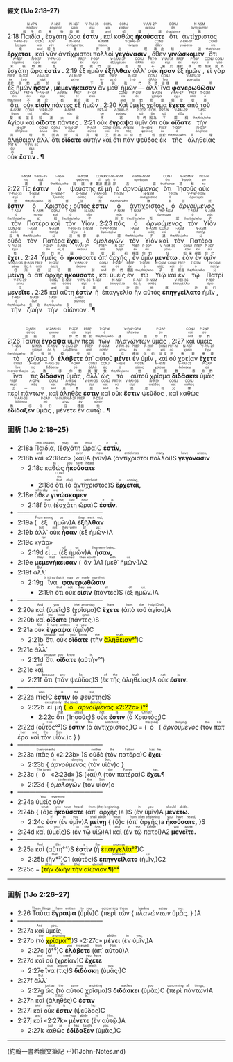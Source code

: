 #### 經文 (1Jo 2:18–27)
<rt>2:18</rt> <RUBY><ruby><ruby>Παιδία , <rt>孩子們</rt></ruby><rt>παιδίον</rt></ruby><rt>N-VPN</rt></RUBY> <RUBY><ruby><ruby>ἐσχάτη<rt>末後</rt></ruby><rt>ἔσχατος</rt></ruby><rt>A-NSF</rt></RUBY> <RUBY><ruby><ruby>ὥρα<rt>時期</rt></ruby><rt>ὥρα</rt></ruby><rt>N-NSF</rt></RUBY> <RUBY><ruby><ruby><strong>ἐστίν , </strong><rt>是</rt></ruby><rt>εἰμί</rt></ruby><rt>V-PAI-3S</rt></RUBY> <RUBY><ruby><ruby>καὶ<rt>and</rt></ruby><rt>καί</rt></ruby><rt>CONJ</rt></RUBY> <RUBY><ruby><ruby>καθὼς<rt>如</rt></ruby><rt>καθώς</rt></ruby><rt>CONJ</rt></RUBY> <RUBY><ruby><ruby><strong>ἠκούσατε</strong><rt>聽說</rt></ruby><rt>ἀκούω</rt></ruby><rt>V-AAI-2P</rt></RUBY> <RUBY><ruby><ruby>ὅτι<rt>that/since</rt></ruby><rt>ὅτι</rt></ruby><rt>CONJ</rt></RUBY> <RUBY><ruby><ruby>ἀντίχριστος<rt>敵</rt></ruby><rt>ἀντίχριστος</rt></ruby><rt>N-NSM</rt></RUBY> <RUBY><ruby><ruby><strong>ἔρχεται , </strong><rt>來</rt></ruby><rt>ἔρχομαι</rt></ruby><rt>V-PNI-3S</rt></RUBY> <RUBY><ruby><ruby>καὶ<rt>and</rt></ruby><rt>καί</rt></ruby><rt>CONJ</rt></RUBY> <RUBY><ruby><ruby>νῦν<rt>現在</rt></ruby><rt>νῦν</rt></ruby><rt>ADV</rt></RUBY> <RUBY><ruby><ruby>ἀντίχριστοι<rt>敵</rt></ruby><rt>ἀντίχριστος</rt></ruby><rt>N-NPM</rt></RUBY> <RUBY><ruby><ruby>πολλοὶ<rt>許多</rt></ruby><rt>πολύς</rt></ruby><rt>A-NPM</rt></RUBY> <RUBY><ruby><ruby><strong>γεγόνασιν , </strong><rt>出現</rt></ruby><rt>γίνομαι</rt></ruby><rt>V-2RAI-3P</rt></RUBY> <RUBY><ruby><ruby>ὅθεν<rt>故此</rt></ruby><rt>ὅθεν</rt></ruby><rt>CONJ</rt></RUBY> <RUBY><ruby><ruby><strong>γινώσκομεν</strong><rt>知道</rt></ruby><rt>γινώσκω</rt></ruby><rt>V-PAI-1P</rt></RUBY> <RUBY><ruby><ruby>ὅτι<rt>that/since</rt></ruby><rt>ὅτι</rt></ruby><rt>CONJ</rt></RUBY> <RUBY><ruby><ruby>ἐσχάτη<rt>末後</rt></ruby><rt>ἔσχατος</rt></ruby><rt>A-NSF</rt></RUBY> <RUBY><ruby><ruby>ὥρα<rt>時期</rt></ruby><rt>ὥρα</rt></ruby><rt>N-NSF</rt></RUBY> <RUBY><ruby><ruby><strong>ἐστίν . </strong><rt>是</rt></ruby><rt>εἰμί</rt></ruby><rt>V-PAI-3S</rt></RUBY> <rt>2:19</rt> <RUBY><ruby><ruby>ἐξ<rt>從</rt></ruby><rt>ἐκ</rt></ruby><rt>PREP</rt></RUBY> <RUBY><ruby><ruby>ἡμῶν<rt>我們</rt></ruby><rt>ἐγώ</rt></ruby><rt>P-1GP</rt></RUBY> <RUBY><ruby><ruby><strong>ἐξῆλθαν</strong><rt>出去</rt></ruby><rt>ἐξέρχομαι</rt></ruby><rt>V-2AAI-3P</rt></RUBY> <RUBY><ruby><ruby>ἀλλ᾽<rt>但</rt></ruby><rt>ἀλλά</rt></ruby><rt>CONJ</rt></RUBY> <RUBY><ruby><ruby>οὐκ<rt>不</rt></ruby><rt>οὐ</rt></ruby><rt>PRT-N</rt></RUBY> <RUBY><ruby><ruby><strong>ἦσαν</strong><rt>屬於</rt></ruby><rt>εἰμί</rt></ruby><rt>V-IAI-3P</rt></RUBY> <RUBY><ruby><ruby>ἐξ<rt>屬於</rt></ruby><rt>ἐκ</rt></ruby><rt>PREP</rt></RUBY> <RUBY><ruby><ruby>ἡμῶν , <rt>我們</rt></ruby><rt>ἐγώ</rt></ruby><rt>P-1GP</rt></RUBY> <RUBY><ruby><ruby>εἰ<rt>如果</rt></ruby><rt>εἰ</rt></ruby><rt>CONJ</rt></RUBY> <RUBY><ruby><ruby>γὰρ<rt>因為</rt></ruby><rt>γάρ</rt></ruby><rt>CONJ</rt></RUBY> <RUBY><ruby><ruby>ἐξ<rt>屬於</rt></ruby><rt>ἐκ</rt></ruby><rt>PREP</rt></RUBY> <RUBY><ruby><ruby>ἡμῶν<rt>我們</rt></ruby><rt>ἐγώ</rt></ruby><rt>P-1GP</rt></RUBY> <RUBY><ruby><ruby><strong>ἦσαν , </strong><rt>屬於</rt></ruby><rt>εἰμί</rt></ruby><rt>V-IAI-3P</rt></RUBY> <RUBY><ruby><ruby><strong>μεμενήκεισαν</strong><rt>留下</rt></ruby><rt>μένω</rt></ruby><rt>V-LAI-3P</rt></RUBY> <RUBY><ruby><ruby>ἂν<rt>會</rt></ruby><rt>ἄν</rt></ruby><rt>PRT</rt></RUBY> <RUBY><ruby><ruby>μεθ᾽<rt>與</rt></ruby><rt>μετά</rt></ruby><rt>PREP</rt></RUBY> <RUBY><ruby><ruby>ἡμῶν — <rt>我們</rt></ruby><rt>ἐγώ</rt></ruby><rt>P-1GP</rt></RUBY> <RUBY><ruby><ruby>ἀλλ᾽<rt>不過</rt></ruby><rt>ἀλλά</rt></ruby><rt>CONJ</rt></RUBY> <RUBY><ruby><ruby>ἵνα<rt>這樣</rt></ruby><rt>ἵνα</rt></ruby><rt>CONJ</rt></RUBY> <RUBY><ruby><ruby><strong>φανερωθῶσιν</strong><rt>顯明</rt></ruby><rt>φανερόω</rt></ruby><rt>V-APS-3P</rt></RUBY> <RUBY><ruby><ruby>ὅτι<rt>that/since</rt></ruby><rt>ὅτι</rt></ruby><rt>CONJ</rt></RUBY> <RUBY><ruby><ruby>οὐκ<rt>不</rt></ruby><rt>οὐ</rt></ruby><rt>PRT-N</rt></RUBY> <RUBY><ruby><ruby><strong>εἰσὶν</strong><rt>屬於</rt></ruby><rt>εἰμί</rt></ruby><rt>V-PAI-3P</rt></RUBY> <RUBY><ruby><ruby>πάντες<rt>都</rt></ruby><rt>πᾶς</rt></ruby><rt>A-NPM</rt></RUBY> <RUBY><ruby><ruby>ἐξ<rt>屬於</rt></ruby><rt>ἐκ</rt></ruby><rt>PREP</rt></RUBY> <RUBY><ruby><ruby>ἡμῶν . <rt>我們</rt></ruby><rt>ἐγώ</rt></ruby><rt>P-1GP</rt></RUBY> <rt>2:20</rt> <RUBY><ruby><ruby>Καὶ<rt>and</rt></ruby><rt>καί</rt></ruby><rt>CONJ</rt></RUBY> <RUBY><ruby><ruby>ὑμεῖς<rt>你們</rt></ruby><rt>σύ</rt></ruby><rt>P-2NP</rt></RUBY> <RUBY><ruby><ruby>χρῖσμα<rt>恩膏</rt></ruby><rt>χρῖσμα</rt></ruby><rt>N-ASN</rt></RUBY> <RUBY><ruby><ruby><strong>ἔχετε</strong><rt>領受</rt></ruby><rt>ἔχω</rt></ruby><rt>V-PAI-2P</rt></RUBY> <RUBY><ruby><ruby>ἀπὸ<rt>從</rt></ruby><rt>ἀπό</rt></ruby><rt>PREP</rt></RUBY> <RUBY><ruby><ruby>τοῦ<rt>那</rt></ruby><rt>ὁ</rt></ruby><rt>T-GSM</rt></RUBY> <RUBY><ruby><ruby>Ἁγίου<rt>聖者</rt></ruby><rt>ἅγιος</rt></ruby><rt>A-GSM</rt></RUBY> <RUBY><ruby><ruby>καὶ<rt>並且</rt></ruby><rt>καί</rt></ruby><rt>CONJ</rt></RUBY> <RUBY><ruby><ruby><strong>οἴδατε</strong><rt>知道</rt></ruby><rt>εἴδω</rt></ruby><rt>V-RAI-2P</rt></RUBY> <RUBY><ruby><ruby>πάντες . <rt>大家</rt></ruby><rt>πᾶς</rt></ruby><rt>A-NPM</rt></RUBY> <rt>2:21</rt> <RUBY><ruby><ruby>οὐκ<rt>不</rt></ruby><rt>οὐ</rt></ruby><rt>PRT-N</rt></RUBY> <RUBY><ruby><ruby><strong>ἔγραψα</strong><rt>寫</rt></ruby><rt>γράφω</rt></ruby><rt>V-2AAI-1S</rt></RUBY> <RUBY><ruby><ruby>ὑμῖν<rt>你們</rt></ruby><rt>σύ</rt></ruby><rt>P-2DP</rt></RUBY> <RUBY><ruby><ruby>ὅτι<rt>因為</rt></ruby><rt>ὅτι</rt></ruby><rt>CONJ</rt></RUBY> <RUBY><ruby><ruby>οὐκ<rt>不</rt></ruby><rt>οὐ</rt></ruby><rt>PRT-N</rt></RUBY> <RUBY><ruby><ruby><strong>οἴδατε</strong><rt>認識</rt></ruby><rt>εἴδω</rt></ruby><rt>V-RAI-2P</rt></RUBY> <RUBY><ruby><ruby>τὴν<rt>the/this/who</rt></ruby><rt>ὁ</rt></ruby><rt>T-ASF</rt></RUBY> <RUBY><ruby><ruby>ἀλήθειαν<rt>真理</rt></ruby><rt>ἀλήθεια</rt></ruby><rt>N-ASF</rt></RUBY> <RUBY><ruby><ruby>ἀλλ᾽<rt>而</rt></ruby><rt>ἀλλά</rt></ruby><rt>CONJ</rt></RUBY> <RUBY><ruby><ruby>ὅτι<rt>因為</rt></ruby><rt>ὅτι</rt></ruby><rt>CONJ</rt></RUBY> <RUBY><ruby><ruby><strong>οἴδατε</strong><rt>認識</rt></ruby><rt>εἴδω</rt></ruby><rt>V-RAI-2P</rt></RUBY> <RUBY><ruby><ruby>αὐτήν<rt>真理</rt></ruby><rt>αὐτός</rt></ruby><rt>P-ASF</rt></RUBY> <RUBY><ruby><ruby>καὶ<rt>又</rt></ruby><rt>καί</rt></ruby><rt>CONJ</rt></RUBY> <RUBY><ruby><ruby>ὅτι<rt>因為</rt></ruby><rt>ὅτι</rt></ruby><rt>CONJ</rt></RUBY> <RUBY><ruby><ruby>πᾶν<rt>一切</rt></ruby><rt>πᾶς</rt></ruby><rt>A-NSN</rt></RUBY> <RUBY><ruby><ruby>ψεῦδος<rt>虛假</rt></ruby><rt>ψεῦδος</rt></ruby><rt>N-NSN</rt></RUBY> <RUBY><ruby><ruby>ἐκ<rt>出於</rt></ruby><rt>ἐκ</rt></ruby><rt>PREP</rt></RUBY> <RUBY><ruby><ruby>τῆς<rt>the/this/who</rt></ruby><rt>ὁ</rt></ruby><rt>T-GSF</rt></RUBY> <RUBY><ruby><ruby>ἀληθείας<rt>真理</rt></ruby><rt>ἀλήθεια</rt></ruby><rt>N-GSF</rt></RUBY> <RUBY><ruby><ruby>οὐκ<rt>不</rt></ruby><rt>οὐ</rt></ruby><rt>PRT-N</rt></RUBY> <RUBY><ruby><ruby><strong>ἔστιν .  ¶ </strong><rt>是</rt></ruby><rt>εἰμί</rt></ruby><rt>V-PAI-3S</rt></RUBY></br></br></br> <rt>2:22</rt> <RUBY><ruby><ruby>Τίς<rt>誰</rt></ruby><rt>τίς</rt></ruby><rt>I-NSM</rt></RUBY> <RUBY><ruby><ruby><strong>ἐστιν</strong><rt>是</rt></ruby><rt>εἰμί</rt></ruby><rt>V-PAI-3S</rt></RUBY> <RUBY><ruby><ruby>ὁ<rt>the/this/who</rt></ruby><rt>ὁ</rt></ruby><rt>T-NSM</rt></RUBY> <RUBY><ruby><ruby>ψεύστης<rt>說謊者</rt></ruby><rt>ψεύστης</rt></ruby><rt>N-NSM</rt></RUBY> <RUBY><ruby><ruby>εἰ<rt>難道</rt></ruby><rt>εἰ</rt></ruby><rt>CONJ</rt></RUBY> <RUBY><ruby><ruby>μὴ<rt>難道</rt></ruby><rt>μή</rt></ruby><rt>PRT-N</rt></RUBY> <RUBY><ruby><ruby>ὁ<rt>那</rt></ruby><rt>ὁ</rt></ruby><rt>T-NSM</rt></RUBY> <RUBY><ruby><ruby><em>ἀρνούμενος</em><rt>否認</rt></ruby><rt>ἀρνέομαι</rt></ruby><rt>V-PNP-NSM</rt></RUBY> <RUBY><ruby><ruby>ὅτι<rt>that/since</rt></ruby><rt>ὅτι</rt></ruby><rt>CONJ</rt></RUBY> <RUBY><ruby><ruby>Ἰησοῦς<rt>耶穌</rt></ruby><rt>Ἰησοῦς</rt></ruby><rt>N-NSM-P</rt></RUBY> <RUBY><ruby><ruby>οὐκ<rt>no</rt></ruby><rt>οὐ</rt></ruby><rt>PRT-N</rt></RUBY> <RUBY><ruby><ruby><strong>ἔστιν</strong><rt>是</rt></ruby><rt>εἰμί</rt></ruby><rt>V-PAI-3S</rt></RUBY> <RUBY><ruby><ruby>ὁ<rt>the/this/who</rt></ruby><rt>ὁ</rt></ruby><rt>T-NSM</rt></RUBY> <RUBY><ruby><ruby>Χριστός ; <rt>基督</rt></ruby><rt>Χριστός</rt></ruby><rt>N-NSM-T</rt></RUBY> <RUBY><ruby><ruby>οὗτός<rt>這</rt></ruby><rt>οὗτος</rt></ruby><rt>D-NSM</rt></RUBY> <RUBY><ruby><ruby><strong>ἐστιν</strong><rt>是</rt></ruby><rt>εἰμί</rt></ruby><rt>V-PAI-3S</rt></RUBY> <RUBY><ruby><ruby>ὁ<rt>the/this/who</rt></ruby><rt>ὁ</rt></ruby><rt>T-NSM</rt></RUBY> <RUBY><ruby><ruby>ἀντίχριστος , <rt>敵</rt></ruby><rt>ἀντίχριστος</rt></ruby><rt>N-NSM</rt></RUBY> <RUBY><ruby><ruby>ὁ<rt>那</rt></ruby><rt>ὁ</rt></ruby><rt>T-NSM</rt></RUBY> <RUBY><ruby><ruby><em>ἀρνούμενος</em><rt>否認</rt></ruby><rt>ἀρνέομαι</rt></ruby><rt>V-PNP-NSM</rt></RUBY> <RUBY><ruby><ruby>τὸν<rt>the/this/who</rt></ruby><rt>ὁ</rt></ruby><rt>T-ASM</rt></RUBY> <RUBY><ruby><ruby>Πατέρα<rt>父</rt></ruby><rt>πατήρ</rt></ruby><rt>N-ASM</rt></RUBY> <RUBY><ruby><ruby>καὶ<rt>和</rt></ruby><rt>καί</rt></ruby><rt>CONJ</rt></RUBY> <RUBY><ruby><ruby>τὸν<rt>the/this/who</rt></ruby><rt>ὁ</rt></ruby><rt>T-ASM</rt></RUBY> <RUBY><ruby><ruby>Υἱόν . <rt>子</rt></ruby><rt>υἱός</rt></ruby><rt>N-ASM</rt></RUBY> <rt>2:23</rt> <RUBY><ruby><ruby>πᾶς<rt>所有</rt></ruby><rt>πᾶς</rt></ruby><rt>A-NSM</rt></RUBY> <RUBY><ruby><ruby>ὁ<rt>the/this/who</rt></ruby><rt>ὁ</rt></ruby><rt>T-NSM</rt></RUBY> <RUBY><ruby><ruby><em>ἀρνούμενος</em><rt>否認</rt></ruby><rt>ἀρνέομαι</rt></ruby><rt>V-PNP-NSM</rt></RUBY> <RUBY><ruby><ruby>τὸν<rt>the/this/who</rt></ruby><rt>ὁ</rt></ruby><rt>T-ASM</rt></RUBY> <RUBY><ruby><ruby>Υἱὸν<rt>子</rt></ruby><rt>υἱός</rt></ruby><rt>N-ASM</rt></RUBY> <RUBY><ruby><ruby>οὐδὲ<rt>沒有</rt></ruby><rt>οὐδέ</rt></ruby><rt>CONJ-N</rt></RUBY> <RUBY><ruby><ruby>τὸν<rt>the/this/who</rt></ruby><rt>ὁ</rt></ruby><rt>T-ASM</rt></RUBY> <RUBY><ruby><ruby>Πατέρα<rt>父</rt></ruby><rt>πατήρ</rt></ruby><rt>N-ASM</rt></RUBY> <RUBY><ruby><ruby><strong>ἔχει , </strong><rt>沒有</rt></ruby><rt>ἔχω</rt></ruby><rt>V-PAI-3S</rt></RUBY> <RUBY><ruby><ruby>ὁ<rt>那</rt></ruby><rt>ὁ</rt></ruby><rt>T-NSM</rt></RUBY> <RUBY><ruby><ruby><em>ὁμολογῶν</em><rt>承認</rt></ruby><rt>ὁμολογέω</rt></ruby><rt>V-PAP-NSM</rt></RUBY> <RUBY><ruby><ruby>τὸν<rt>the/this/who</rt></ruby><rt>ὁ</rt></ruby><rt>T-ASM</rt></RUBY> <RUBY><ruby><ruby>Υἱὸν<rt>子</rt></ruby><rt>υἱός</rt></ruby><rt>N-ASM</rt></RUBY> <RUBY><ruby><ruby>καὶ<rt>連</rt></ruby><rt>καί</rt></ruby><rt>CONJ</rt></RUBY> <RUBY><ruby><ruby>τὸν<rt>the/this/who</rt></ruby><rt>ὁ</rt></ruby><rt>T-ASM</rt></RUBY> <RUBY><ruby><ruby>Πατέρα<rt>父</rt></ruby><rt>πατήρ</rt></ruby><rt>N-ASM</rt></RUBY> <RUBY><ruby><ruby><strong>ἔχει . </strong><rt>有</rt></ruby><rt>ἔχω</rt></ruby><rt>V-PAI-3S</rt></RUBY> <rt>2:24</rt> <RUBY><ruby><ruby>Ὑμεῖς<rt>你們</rt></ruby><rt>σύ</rt></ruby><rt>P-2NP</rt></RUBY> <RUBY><ruby><ruby>ὃ<rt>所</rt></ruby><rt>ὅς, ἥ</rt></ruby><rt>R-ASN</rt></RUBY> <RUBY><ruby><ruby><strong>ἠκούσατε</strong><rt>聽到</rt></ruby><rt>ἀκούω</rt></ruby><rt>V-AAI-2P</rt></RUBY> <RUBY><ruby><ruby>ἀπ᾽<rt>從</rt></ruby><rt>ἀπό</rt></ruby><rt>PREP</rt></RUBY> <RUBY><ruby><ruby>ἀρχῆς , <rt>起初</rt></ruby><rt>ἀρχή</rt></ruby><rt>N-GSF</rt></RUBY> <RUBY><ruby><ruby>ἐν<rt>裡面</rt></ruby><rt>ἐν</rt></ruby><rt>PREP</rt></RUBY> <RUBY><ruby><ruby>ὑμῖν<rt>你們</rt></ruby><rt>σύ</rt></ruby><rt>P-2DP</rt></RUBY> <RUBY><ruby><ruby><strong>μενέτω . </strong><rt>住</rt></ruby><rt>μένω</rt></ruby><rt>V-PAM-3S</rt></RUBY> <RUBY><ruby><ruby>ἐὰν<rt>如果</rt></ruby><rt>ἐάν</rt></ruby><rt>CONJ</rt></RUBY> <RUBY><ruby><ruby>ἐν<rt>裡面</rt></ruby><rt>ἐν</rt></ruby><rt>PREP</rt></RUBY> <RUBY><ruby><ruby>ὑμῖν<rt>你們</rt></ruby><rt>σύ</rt></ruby><rt>P-2DP</rt></RUBY> <RUBY><ruby><ruby><strong>μείνῃ</strong><rt>住</rt></ruby><rt>μένω</rt></ruby><rt>V-AAS-3S</rt></RUBY> <RUBY><ruby><ruby>ὃ<rt>所</rt></ruby><rt>ὅς, ἥ</rt></ruby><rt>R-ASN</rt></RUBY> <RUBY><ruby><ruby>ἀπ᾽<rt>從</rt></ruby><rt>ἀπό</rt></ruby><rt>PREP</rt></RUBY> <RUBY><ruby><ruby>ἀρχῆς<rt>起初</rt></ruby><rt>ἀρχή</rt></ruby><rt>N-GSF</rt></RUBY> <RUBY><ruby><ruby><strong>ἠκούσατε , </strong><rt>聽到</rt></ruby><rt>ἀκούω</rt></ruby><rt>V-AAI-2P</rt></RUBY> <RUBY><ruby><ruby>καὶ<rt>and</rt></ruby><rt>καί</rt></ruby><rt>CONJ</rt></RUBY> <RUBY><ruby><ruby>ὑμεῖς<rt>你們</rt></ruby><rt>σύ</rt></ruby><rt>P-2NP</rt></RUBY> <RUBY><ruby><ruby>ἐν<rt>裡面</rt></ruby><rt>ἐν</rt></ruby><rt>PREP</rt></RUBY> <RUBY><ruby><ruby>τῷ<rt>the/this/who</rt></ruby><rt>ὁ</rt></ruby><rt>T-DSM</rt></RUBY> <RUBY><ruby><ruby>Υἱῷ<rt>子</rt></ruby><rt>υἱός</rt></ruby><rt>N-DSM</rt></RUBY> <RUBY><ruby><ruby>καὶ<rt>也</rt></ruby><rt>καί</rt></ruby><rt>CONJ</rt></RUBY> <RUBY><ruby><ruby>ἐν<rt>裡面</rt></ruby><rt>ἐν</rt></ruby><rt>PREP</rt></RUBY> <RUBY><ruby><ruby>τῷ<rt>the/this/who</rt></ruby><rt>ὁ</rt></ruby><rt>T-DSM</rt></RUBY> <RUBY><ruby><ruby>Πατρὶ<rt>父</rt></ruby><rt>πατήρ</rt></ruby><rt>N-DSM</rt></RUBY> <RUBY><ruby><ruby><strong>μενεῖτε . </strong><rt>住</rt></ruby><rt>μένω</rt></ruby><rt>V-FAI-2P</rt></RUBY> <rt>2:25</rt> <RUBY><ruby><ruby>καὶ<rt>and</rt></ruby><rt>καί</rt></ruby><rt>CONJ</rt></RUBY> <RUBY><ruby><ruby>αὕτη<rt>這</rt></ruby><rt>οὗτος</rt></ruby><rt>D-NSF</rt></RUBY> <RUBY><ruby><ruby><strong>ἐστὶν</strong><rt>是</rt></ruby><rt>εἰμί</rt></ruby><rt>V-PAI-3S</rt></RUBY> <RUBY><ruby><ruby>ἡ<rt>那</rt></ruby><rt>ὁ</rt></ruby><rt>T-NSF</rt></RUBY> <RUBY><ruby><ruby>ἐπαγγελία<rt>應許</rt></ruby><rt>ἐπαγγελία</rt></ruby><rt>N-NSF</rt></RUBY> <RUBY><ruby><ruby>ἣν<rt>所</rt></ruby><rt>ὅς, ἥ</rt></ruby><rt>R-ASF</rt></RUBY> <RUBY><ruby><ruby>αὐτὸς<rt>他</rt></ruby><rt>αὐτός</rt></ruby><rt>P-NSM</rt></RUBY> <RUBY><ruby><ruby><strong>ἐπηγγείλατο</strong><rt>應許</rt></ruby><rt>ἐπαγγέλλω</rt></ruby><rt>V-ADI-3S</rt></RUBY> <RUBY><ruby><ruby>ἡμῖν , <rt>我們</rt></ruby><rt>ἐγώ</rt></ruby><rt>P-1DP</rt></RUBY> <RUBY><ruby><ruby>τὴν<rt>the/this/who</rt></ruby><rt>ὁ</rt></ruby><rt>T-ASF</rt></RUBY> <RUBY><ruby><ruby>ζωὴν<rt>生命</rt></ruby><rt>ζωή</rt></ruby><rt>N-ASF</rt></RUBY> <RUBY><ruby><ruby>τὴν<rt>the/this/who</rt></ruby><rt>ὁ</rt></ruby><rt>T-ASF</rt></RUBY> <RUBY><ruby><ruby>αἰώνιον .  ¶ <rt>永恆</rt></ruby><rt>αἰώνιος</rt></ruby><rt>A-ASF</rt></RUBY></br></br></br> <rt>2:26</rt> <RUBY><ruby><ruby>Ταῦτα<rt>這些</rt></ruby><rt>οὗτος</rt></ruby><rt>D-APN</rt></RUBY> <RUBY><ruby><ruby><strong>ἔγραψα</strong><rt>寫</rt></ruby><rt>γράφω</rt></ruby><rt>V-2AAI-1S</rt></RUBY> <RUBY><ruby><ruby>ὑμῖν<rt>你們</rt></ruby><rt>σύ</rt></ruby><rt>P-2DP</rt></RUBY> <RUBY><ruby><ruby>περὶ<rt>關於</rt></ruby><rt>περί</rt></ruby><rt>PREP</rt></RUBY> <RUBY><ruby><ruby>τῶν<rt>the/this/who</rt></ruby><rt>ὁ</rt></ruby><rt>T-GPM</rt></RUBY> <RUBY><ruby><ruby><em>πλανώντων</em><rt>迷惑</rt></ruby><rt>πλανάω</rt></ruby><rt>V-PAP-GPM</rt></RUBY> <RUBY><ruby><ruby>ὑμᾶς . <rt>你們</rt></ruby><rt>σύ</rt></ruby><rt>P-2AP</rt></RUBY> <rt>2:27</rt> <RUBY><ruby><ruby>καὶ<rt>and</rt></ruby><rt>καί</rt></ruby><rt>CONJ</rt></RUBY> <RUBY><ruby><ruby>ὑμεῖς<rt>你們</rt></ruby><rt>σύ</rt></ruby><rt>P-2NP</rt></RUBY> <RUBY><ruby><ruby>τὸ<rt>the/this/who</rt></ruby><rt>ὁ</rt></ruby><rt>T-NSN</rt></RUBY> <RUBY><ruby><ruby>χρῖσμα<rt>恩膏</rt></ruby><rt>χρῖσμα</rt></ruby><rt>N-NSN</rt></RUBY> <RUBY><ruby><ruby>ὃ<rt>所</rt></ruby><rt>ὅς, ἥ</rt></ruby><rt>R-ASN</rt></RUBY> <RUBY><ruby><ruby><strong>ἐλάβετε</strong><rt>領受</rt></ruby><rt>λαμβάνω</rt></ruby><rt>V-2AAI-2P</rt></RUBY> <RUBY><ruby><ruby>ἀπ᾽<rt>從</rt></ruby><rt>ἀπό</rt></ruby><rt>PREP</rt></RUBY> <RUBY><ruby><ruby>αὐτοῦ<rt>那</rt></ruby><rt>αὐτός</rt></ruby><rt>P-GSM</rt></RUBY> <RUBY><ruby><ruby><strong>μένει</strong><rt>住</rt></ruby><rt>μένω</rt></ruby><rt>V-PAI-3S</rt></RUBY> <RUBY><ruby><ruby>ἐν<rt>裡面</rt></ruby><rt>ἐν</rt></ruby><rt>PREP</rt></RUBY> <RUBY><ruby><ruby>ὑμῖν , <rt>你們</rt></ruby><rt>σύ</rt></ruby><rt>P-2DP</rt></RUBY> <RUBY><ruby><ruby>καὶ<rt>這樣</rt></ruby><rt>καί</rt></ruby><rt>CONJ</rt></RUBY> <RUBY><ruby><ruby>οὐ<rt>不</rt></ruby><rt>οὐ</rt></ruby><rt>PRT-N</rt></RUBY> <RUBY><ruby><ruby>χρείαν<rt>需要</rt></ruby><rt>χρεία</rt></ruby><rt>N-ASF</rt></RUBY> <RUBY><ruby><ruby><strong>ἔχετε</strong><rt>需要</rt></ruby><rt>ἔχω</rt></ruby><rt>V-PAI-2P</rt></RUBY> <RUBY><ruby><ruby>ἵνα<rt>in order that/to</rt></ruby><rt>ἵνα</rt></ruby><rt>CONJ</rt></RUBY> <RUBY><ruby><ruby>τις<rt>人</rt></ruby><rt>τις</rt></ruby><rt>X-NSM</rt></RUBY> <RUBY><ruby><ruby><strong>διδάσκῃ</strong><rt>教導</rt></ruby><rt>διδάσκω</rt></ruby><rt>V-PAS-3S</rt></RUBY> <RUBY><ruby><ruby>ὑμᾶς , <rt>你們</rt></ruby><rt>σύ</rt></ruby><rt>P-2AP</rt></RUBY> <RUBY><ruby><ruby>ἀλλ᾽<rt>其實</rt></ruby><rt>ἀλλά</rt></ruby><rt>CONJ</rt></RUBY> <RUBY><ruby><ruby>ὡς<rt>像</rt></ruby><rt>ὡς</rt></ruby><rt>CONJ</rt></RUBY> <RUBY><ruby><ruby>τὸ<rt>the/this/who</rt></ruby><rt>ὁ</rt></ruby><rt>T-NSN</rt></RUBY> <RUBY><ruby><ruby>αὐτοῦ<rt>他</rt></ruby><rt>αὐτός</rt></ruby><rt>P-GSM</rt></RUBY> <RUBY><ruby><ruby>χρῖσμα<rt>恩膏</rt></ruby><rt>χρῖσμα</rt></ruby><rt>N-NSN</rt></RUBY> <RUBY><ruby><ruby><strong>διδάσκει</strong><rt>教導</rt></ruby><rt>διδάσκω</rt></ruby><rt>V-PAI-3S</rt></RUBY> <RUBY><ruby><ruby>ὑμᾶς<rt>你們</rt></ruby><rt>σύ</rt></ruby><rt>P-2AP</rt></RUBY> <RUBY><ruby><ruby>περὶ<rt>上</rt></ruby><rt>περί</rt></ruby><rt>PREP</rt></RUBY> <RUBY><ruby><ruby>πάντων , <rt>一切</rt></ruby><rt>πᾶς</rt></ruby><rt>A-GPN</rt></RUBY> <RUBY><ruby><ruby>καὶ<rt>and</rt></ruby><rt>καί</rt></ruby><rt>CONJ</rt></RUBY> <RUBY><ruby><ruby>ἀληθές<rt>真實</rt></ruby><rt>ἀληθής</rt></ruby><rt>A-NSN</rt></RUBY> <RUBY><ruby><ruby><strong>ἐστιν</strong><rt>是</rt></ruby><rt>εἰμί</rt></ruby><rt>V-PAI-3S</rt></RUBY> <RUBY><ruby><ruby>καὶ<rt>and</rt></ruby><rt>καί</rt></ruby><rt>CONJ</rt></RUBY> <RUBY><ruby><ruby>οὐκ<rt>不</rt></ruby><rt>οὐ</rt></ruby><rt>PRT-N</rt></RUBY> <RUBY><ruby><ruby><strong>ἔστιν</strong><rt>是</rt></ruby><rt>εἰμί</rt></ruby><rt>V-PAI-3S</rt></RUBY> <RUBY><ruby><ruby>ψεῦδος , <rt>虛假</rt></ruby><rt>ψεῦδος</rt></ruby><rt>N-NSN</rt></RUBY> <RUBY><ruby><ruby>καὶ<rt>又</rt></ruby><rt>καί</rt></ruby><rt>CONJ</rt></RUBY> <RUBY><ruby><ruby>καθὼς<rt>像</rt></ruby><rt>καθώς</rt></ruby><rt>CONJ</rt></RUBY> <RUBY><ruby><ruby><strong>ἐδίδαξεν</strong><rt>教導</rt></ruby><rt>διδάσκω</rt></ruby><rt>V-AAI-3S</rt></RUBY> <RUBY><ruby><ruby>ὑμᾶς , <rt>你們</rt></ruby><rt>σύ</rt></ruby><rt>P-2AP</rt></RUBY> <RUBY><ruby><ruby>μένετε<rt>住</rt></ruby><rt>μένω</rt></ruby><rt>V-PAI⁞PAM-2P</rt></RUBY> <RUBY><ruby><ruby>ἐν<rt>裡面</rt></ruby><rt>ἐν</rt></ruby><rt>PREP</rt></RUBY> <RUBY><ruby><ruby>αὐτῷ .  ¶ <rt>他</rt></ruby><rt>αὐτός</rt></ruby><rt>P-DSM</rt></RUBY>


<div style="page-break-after: always;"></div>

### 圖析 (1Jo 2:18–25)


- <rt>2:18a</rt> <RUBY>Παιδία,<rt>Little children,</rt></RUBY> (<RUBY>ἐσχάτη<rt>(the) last</rt></RUBY> <RUBY>ὥρα<rt>hour</rt></RUBY>)C <RUBY><strong>ἐστίν,</strong><rt>it is,</rt></RUBY> 
- <rt>2:18b</rt> <RUBY>καὶ<rt>and</rt></RUBY> «<rt>2:18cd</rt>» (<RUBY>καὶ<rt>even</rt></RUBY>)A (<RUBY>νῦν<rt>now</rt></RUBY>)A (<RUBY>ἀντίχριστοι<rt>antichrists</rt></RUBY> <RUBY>πολλοὶ<rt>many</rt></RUBY>)S <RUBY><strong>γεγόνασιν</strong><rt>have arisen,</rt></RUBY> 
	- <rt>2:18c</rt> <RUBY>καθὼς<rt>as</rt></RUBY> <RUBY><strong>ἠκούσατε</strong><rt>you have heard</rt></RUBY>
		- <rt>2:18d</rt> <RUBY> <ruby><ruby>ὅτι<rt>that</rt></ruby><rt>ὅτι</rt></ruby><rt>CONJ</rt></RUBY> (<RUBY>ὁ<rt>(the)</rt></RUBY> <RUBY>ἀντίχριστος<rt>antichrist</rt></RUBY>)S <RUBY><strong>ἔρχεται,</strong><rt>is coming,</rt></RUBY> 
- <rt>2:18e</rt> <RUBY>ὅθεν<rt>whereby</rt></RUBY> <RUBY><strong>γινώσκομεν</strong><rt>we know</rt></RUBY> 
	- <rt>2:18f</rt> <RUBY>ὅτι<rt>that</rt></RUBY> (<RUBY>ἐσχάτη<rt>(the) last</rt></RUBY> <RUBY>ὥρα<rt>hour</rt></RUBY>)C <RUBY><strong>ἐστίν.</strong><rt>it is.</rt></RUBY> 
- ——————————————
- <rt>2:19a</rt> (<RUBY>ἐξ<rt>From among</rt></RUBY> <RUBY>ἡμῶν<rt>us</rt></RUBY>)A <RUBY><strong>ἐξῆλθαν</strong><rt>they went out,</rt></RUBY> 
- <rt>2:19b</rt> <RUBY>ἀλλ᾽<rt>but</rt></RUBY> <RUBY>οὐκ<rt>not</rt></RUBY> <RUBY><strong>ἦσαν</strong><rt>they were</rt></RUBY> (<RUBY>ἐξ<rt>of</rt></RUBY> <RUBY>ἡμῶν·<rt>us;</rt></RUBY>)A 
- <rt>2:19c</rt> «<RUBY>γὰρ<rt>for</rt></RUBY>»
	- <rt>2:19d</rt> <RUBY>εἰ<rt>if</rt></RUBY> ... (<RUBY>ἐξ<rt>of</rt></RUBY> <RUBY>ἡμῶν<rt>us</rt></RUBY>)A <RUBY><strong>ἦσαν,</strong><rt>they were being,</rt></RUBY> 
- <rt>2:19e</rt> <RUBY><strong>μεμενήκεισαν</strong><rt>they had remained</rt></RUBY> (<RUBY>ἂν<rt>then would</rt></RUBY>)A1 (<RUBY>μεθ᾽<rt>with</rt></RUBY> <RUBY>ἡμῶν·<rt>us.</rt></RUBY>)A2 
- <rt>2:19f</rt> <RUBY>ἀλλ᾽<rt>But</rt></RUBY> 
	- <rt>2:19g</rt> <RUBY>ἵνα<rt>(it is) so that</rt></RUBY> <RUBY><strong>φανερωθῶσιν</strong><rt>it may be made manifest</rt></RUBY> 
		- <rt>2:19h</rt> <RUBY>ὅτι<rt>that</rt></RUBY> <RUBY>οὐκ<rt>not</rt></RUBY> <RUBY><strong>εἰσὶν</strong><rt>they are</rt></RUBY> (<RUBY>πάντες<rt>all</rt></RUBY>)S (<RUBY>ἐξ<rt>of</rt></RUBY> <RUBY>ἡμῶν.<rt>us.</rt></RUBY>)A
- ——————————————
- <rt>2:20a</rt> <RUBY>καὶ<rt>And</rt></RUBY> (<RUBY>ὑμεῖς<rt>you</rt></RUBY>)S (<RUBY>χρῖσμα<rt>(the) anointing</rt></RUBY>)C <RUBY><strong>ἔχετε</strong><rt>have</rt></RUBY> (<RUBY>ἀπὸ<rt>from</rt></RUBY> <RUBY>τοῦ<rt>the</rt></RUBY> <RUBY>ἁγίου<rt>Holy (One),</rt></RUBY>)A 
- <rt>2:20b</rt> <RUBY>καὶ<rt>and</rt></RUBY> <RUBY><strong>οἴδατε</strong><rt>you know</rt></RUBY> (<RUBY>πάντες.<rt>all (you).</rt></RUBY>)S
- <rt>2:21a</rt> <RUBY>οὐκ<rt>Not</rt></RUBY> <RUBY><strong>ἔγραψα</strong><rt>I have written</rt></RUBY> (<RUBY>ὑμῖν<rt>to you</rt></RUBY>)C 
	- <rt>2:21b</rt> <RUBY>ὅτι<rt>because</rt></RUBY> <RUBY>οὐκ<rt>not</rt></RUBY> <RUBY><strong>οἴδατε</strong><rt>you know</rt></RUBY> (<RUBY>τὴν<rt>the</rt></RUBY> <RUBY><mark>ἀλήθειαν°¹</mark><rt>truth,</rt></RUBY>)C 
- <rt>2:21c</rt> <RUBY>ἀλλ᾽<rt>but</rt></RUBY> 
	- <rt>2:21d</rt> <RUBY>ὅτι<rt>because</rt></RUBY> <RUBY><strong>οἴδατε</strong><rt>you know</rt></RUBY> (<RUBY>αὐτὴν°¹<rt>it,</rt></RUBY>) 
- <rt>2:21e</rt> <RUBY>καὶ<rt>and</rt></RUBY> 
	- <rt>2:21f</rt> <RUBY>ὅτι<rt>because</rt></RUBY> (<RUBY>πᾶν<rt>any</rt></RUBY> <RUBY>ψεῦδος<rt>lie,</rt></RUBY>)S (<RUBY>ἐκ<rt>of</rt></RUBY> <RUBY>τῆς<rt>the</rt></RUBY> <RUBY>ἀληθείας<rt>truth</rt></RUBY>)A <RUBY>οὐκ<rt>not</rt></RUBY> <RUBY><strong>ἔστιν.</strong><rt>is.</rt></RUBY> 
- ——————————————
- <rt>2:22a</rt> (<RUBY>τίς<rt>who</rt></RUBY>)C <RUBY><strong>ἐστιν</strong><rt>is</rt></RUBY> (<RUBY>ὁ<rt>the</rt></RUBY> <RUBY>ψεύστης<rt>liar,</rt></RUBY>)S 
	- <rt>2:22b</rt> <RUBY>εἰ<rt>except</rt></RUBY> <RUBY>μὴ<rt>only</rt></RUBY> <mark>(<RUBY>ὁ<rt>the (one)</rt></RUBY> <RUBY><em>ἀρνούμενος</em><rt>denying</rt></RUBY> «<rt>2:22c</rt>»  )°²</mark>
		- <rt>2:22c</rt> <RUBY>ὅτι<rt>that</rt></RUBY> (<RUBY>Ἰησοῦς<rt>Jesus</rt></RUBY>)S <RUBY>οὐκ<rt>not</rt></RUBY> <RUBY><strong>ἔστιν</strong><rt>is</rt></RUBY> (<RUBY>ὁ<rt>the</rt></RUBY> <RUBY>Χριστός;<rt>Christ?</rt></RUBY>)C 
- <rt>2:22d</rt> (<RUBY>οὗτός°²<rt>This</rt></RUBY>)S <RUBY><strong>ἐστιν</strong><rt>is</rt></RUBY> (<RUBY>ὁ<rt>the</rt></RUBY> <RUBY>ἀντίχριστος,<rt>antichrist,</rt></RUBY>)C = (<RUBY>ὁ<rt>the (one)</rt></RUBY> { <RUBY><em>ἀρνούμενος</em><rt>denying</rt></RUBY> <rt>(</rt><RUBY>τὸν<rt>the</rt></RUBY> <RUBY>πατέρα<rt>Father</rt></RUBY> <RUBY>καὶ<rt>and</rt></RUBY> <RUBY>τὸν<rt>the</rt></RUBY> <RUBY>υἱόν.<rt>Son.</rt></RUBY><rt>)c</rt> } )
- ——————————————
- <rt>2:23a</rt> (<RUBY>πᾶς<rt>Everyone</rt></RUBY> <RUBY>ὁ<rt>who</rt></RUBY> «<rt>2:23b</rt>» )S <RUBY>οὐδὲ<rt>neither</rt></RUBY> (<RUBY>τὸν<rt>the</rt></RUBY> <RUBY>πατέρα<rt>Father</rt></RUBY>)C <RUBY><strong>ἔχει·</strong><rt>has he.</rt></RUBY> 
	- <rt>2:23b</rt> { <RUBY><em>ἀρνούμενος</em><rt>is denying</rt></RUBY> <rt>(</rt><RUBY>τὸν<rt>the</rt></RUBY> <RUBY>υἱὸν<rt>Son,</rt></RUBY><rt>)c</rt> }
- <rt>2:23c</rt> (<RUBY>ὁ<rt>The (one)</rt></RUBY> «<rt>2:23d</rt>» )S (<RUBY>καὶ<rt>also</rt></RUBY>)A (<RUBY>τὸν<rt>the</rt></RUBY> <RUBY>πατέρα<rt>Father</rt></RUBY>)C <RUBY><strong>ἔχει.¶</strong><rt>has.</rt></RUBY> 
	- <rt>2:23d</rt> { <RUBY><em>ὁμολογῶν</em><rt>confessing</rt></RUBY> <rt>(</rt><RUBY>τὸν<rt>the</rt></RUBY> <RUBY>υἱὸν<rt>Son,</rt></RUBY><rt>)c</rt> 
- ——————————————
- <rt>2:24a</rt> <RUBY>ὑμεῖς<rt>You,</rt></RUBY> <RUBY>οὐν<rt>therefore</rt></RUBY> 
- <rt>2:24b</rt> { <rt>(</rt><RUBY>ὃ<rt>what</rt></RUBY><rt>)c</rt> <RUBY><strong>ἠκούσατε</strong><rt>you have heard</rt></RUBY> <rt>(</rt><RUBY>ἀπ᾽<rt>from</rt></RUBY> <RUBY>ἀρχῆς<rt>(the) beginning,</rt></RUBY><rt>)a</rt> }S (<RUBY>ἐν<rt>in</rt></RUBY> <RUBY>ὑμῖν<rt>you</rt></RUBY>)A <RUBY><strong>μενέτω.</strong><rt>should abide.</rt></RUBY> 
	- <rt>2:24c</rt> <RUBY>ἐὰν<rt>If</rt></RUBY> (<RUBY>ἐν<rt>in</rt></RUBY> <RUBY>ὑμῖν<rt>you</rt></RUBY>)A <RUBY><strong>μείνῃ</strong><rt>shall abide</rt></RUBY> { <rt>(</rt><RUBY>ὃ<rt>what</rt></RUBY><rt>)c</rt> <rt>(</rt><RUBY>ἀπ᾽<rt>from</rt></RUBY> <RUBY>ἀρχῆς<rt>(the) beginning</rt></RUBY><rt>)a</rt> <RUBY><strong>ἠκούσατε,</strong><rt>you have heard,</rt></RUBY> }S 
- <rt>2:24d</rt> <RUBY>καὶ<rt>also</rt></RUBY> (<RUBY>ὑμεῖς<rt>you</rt></RUBY>)S (<RUBY>ἐν<rt>in</rt></RUBY> <RUBY>τῷ<rt>the</rt></RUBY> <RUBY>υἱῷ<rt>Son</rt></RUBY>)A1 <RUBY>καὶ<rt>and</rt></RUBY> (<RUBY>ἐν<rt>in</rt></RUBY> <RUBY>τῷ<rt>the</rt></RUBY> <RUBY>πατρὶ<rt>Father</rt></RUBY>)A2 <RUBY><strong>μενεῖτε.</strong><rt>will abide.</rt></RUBY> 
- ——————————————
- <rt>2:25a</rt> <RUBY>καὶ<rt>And</rt></RUBY> (<RUBY>αὕτη°⁴<rt>this</rt></RUBY>)S <RUBY><strong>ἐστὶν</strong><rt>is</rt></RUBY> (<RUBY>ἡ<rt>the</rt></RUBY> <RUBY><mark>ἐπαγγελία°³</mark><rt>promise</rt></RUBY>)C 
	- <rt>2:25b</rt> (<RUBY>ἣν°³<rt>that</rt></RUBY>)C1 (<RUBY>αὐτὸς<rt>He</rt></RUBY>)S <RUBY><strong>ἐπηγγείλατο</strong><rt>promised</rt></RUBY> (<RUBY>ἡμῖν,<rt>us:</rt></RUBY>)C2 
- <rt>2:25c</rt> = <mark>(<RUBY>τὴν<rt>(the)</rt></RUBY> <RUBY>ζωὴν<rt>life</rt></RUBY> <RUBY>τὴν<rt>(the)</rt></RUBY> <RUBY>αἰώνιον.¶<rt>eternal.</rt></RUBY>)°⁴</mark>




---


### 圖析 (1Jo 2:26–27)

- <rt>2:26</rt> <RUBY>Ταῦτα<rt>These things</rt></RUBY> <RUBY><strong>ἔγραψα</strong><rt>I have written</rt></RUBY> (<RUBY>ὑμῖν<rt>to you</rt></RUBY>)C (<RUBY>περὶ<rt>concerning</rt></RUBY> <RUBY>τῶν<rt>those</rt></RUBY> { <RUBY><em>πλανώντων</em><rt>leading astray</rt></RUBY> <RUBY>ὑμᾶς.<rt>you.</rt></RUBY> } )A 
- ——————————————
- <rt>2:27a</rt> <RUBY>καὶ<rt>And</rt></RUBY> <RUBY>ὑμεῖς,<rt>you,</rt></RUBY> 
- <rt>2:27b</rt> (<RUBY>τὸ<rt>the</rt></RUBY> <RUBY><mark>χρῖσμα°⁵</mark><rt>anointing</rt></RUBY>)S «<rt>2:27c</rt>» <RUBY><strong>μένει</strong><rt>abides</rt></RUBY> (<RUBY>ἐν<rt>in</rt></RUBY> <RUBY>ὑμῖν,<rt>you,</rt></RUBY>)A
	- <rt>2:27c</rt> (<RUBY>ὃ°⁵<rt>that</rt></RUBY>)C <RUBY><strong>ἐλάβετε</strong><rt>you received</rt></RUBY> (<RUBY>ἀπ᾽<rt>from</rt></RUBY> <RUBY>αὐτοῦ<rt>Him,</rt></RUBY>)A 
- <rt>2:27d</rt> <RUBY>καὶ<rt>and</rt></RUBY> <RUBY>οὐ<rt>not</rt></RUBY> (<RUBY>χρείαν<rt>need</rt></RUBY>)C <RUBY><strong>ἔχετε</strong><rt>you have</rt></RUBY> 
	- <rt>2:27e</rt> <RUBY>ἵνα<rt>that</rt></RUBY> (<RUBY>τις<rt>anyone</rt></RUBY>)S <RUBY><strong>διδάσκῃ</strong><rt>may teach</rt></RUBY> (<RUBY>ὑμᾶς·<rt>you.</rt></RUBY>)C 
- <rt>2:27f</rt> <RUBY>ἀλλ᾽<rt>But</rt></RUBY> 
	- <rt>2:27g</rt> <RUBY>ὡς<rt>just as</rt></RUBY> (<RUBY>τὸ<rt>the</rt></RUBY> <RUBY>αὐτοῦ<rt>same</rt></RUBY> <RUBY>χρῖσμα<rt>anointing</rt></RUBY>)S <RUBY><strong>διδάσκει</strong><rt>teaches</rt></RUBY> (<RUBY>ὑμᾶς<rt>you</rt></RUBY>)C (<RUBY>περὶ<rt>concerning</rt></RUBY> <RUBY>πάντων<rt>all things,</rt></RUBY>)A 
- <rt>2:27h</rt> <RUBY>καὶ<rt>and</rt></RUBY> (<RUBY>ἀληθές<rt>TRUE</rt></RUBY>)C <RUBY><strong>ἐστιν</strong><rt>is,</rt></RUBY> 
- <rt>2:27i</rt> <RUBY>καὶ<rt>and</rt></RUBY> <RUBY>οὐκ<rt>not</rt></RUBY> <RUBY><strong>ἔστιν</strong><rt>is</rt></RUBY> (<RUBY>ψεῦδος<rt>a lie;</rt></RUBY>)C 
- <rt>2:27j</rt> <RUBY>καὶ<rt>and</rt></RUBY> «<rt>2:27k</rt>» <RUBY><strong>μένετε</strong><rt>you abide</rt></RUBY> (<RUBY>ἐν<rt>in</rt></RUBY> <RUBY>αὐτῷ.<rt>Him.</rt></RUBY>)A
	- <rt>2:27k</rt> <RUBY>καθὼς<rt>just as</rt></RUBY> <RUBY><strong>ἐδίδαξεν</strong><rt>it has taught</rt></RUBY> (<RUBY>ὑμᾶς,<rt>you,</rt></RUBY>)C







---

(約翰一書希臘文筆記 ↵)(1John-Notes.md)